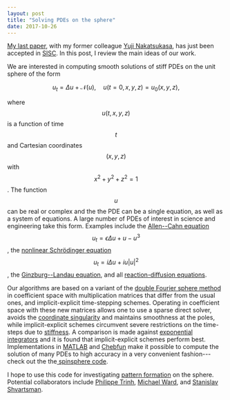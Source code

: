 ```yaml
---
layout: post
title: "Solving PDEs on the sphere"
date: 2017-10-26
---
```


<a href="http://arxiv.org/pdf/1701.06030.pdf">My last paper</a>, with my former colleague
<a href="http://www.opt.mist.i.u-tokyo.ac.jp/~nakatsukasa/">Yuji Nakatsukasa</a>, has just been accepted in 
<a href="http://www.siam.org/journals/sisc.php">SISC</a>. In this post, I review the main ideas of our work.

We are interested in computing smooth solutions of stiff PDEs on the unit sphere of the form 

$$
u_t = \Delta u + \mathcal{N}(u), \quad u(t=0,x,y,z)=u_0(x,y,z),
\label{PDE}
$$

where $$u(t,x,y,z)$$ is a function of time $$t$$ and Cartesian coordinates $$(x,y,z)$$ with $$x^2 + y^2 + z^2=1$$.
The function $$u$$ can be real or complex and the the PDE can be a single equation, as well as a system of equations.
A large number of PDEs of interest in science and engineering take this form.
Examples include the <a href="http://en.wikipedia.org/wiki/Allen–Cahn_equation">Allen--Cahn equation</a> 
$$u_t = \epsilon\Delta u + u - u^3$$, the
<a href="http://en.wikipedia.org/wiki/Nonlinear_Schrödinger_equation">nonlinear Schrödinger equation</a> 
$$u_t=i\Delta u + iu|u|^2$$, the <a href="http://en.wikipedia.org/wiki/Ginzburg–Landau_theory">Ginzburg--Landau equation</a>, and all <a href="https://en.wikipedia.org/wiki/Reaction–diffusion_system">reaction-diffusion equations</a>.

Our algorithms are based on a variant of the <a href="http://en.wikipedia.org/wiki/Double_Fourier_sphere_method">double Fourier sphere method</a> in coefficient space with multiplication matrices that differ from the usual ones, and implicit-explicit time-stepping schemes.
Operating in coefficient space with these new matrices allows one to use a sparse direct solver, avoids the 
<a href="http://en.wikipedia.org/wiki/Coordinate_singularity">coordinate singularity</a> and maintains smoothness at the poles, while implicit-explicit schemes circumvent severe restrictions on the time-steps due to 
<a href="http://en.wikipedia.org/wiki/Stiff_equation">stiffness</a>.
A comparison is made against <a href="http://en.wikipedia.org/wiki/Exponential_integrator">exponential integrators</a> 
and it is found that implicit-explicit schemes perform best.
Implementations in <a href="http://www.mathworks.com/products/matlab.html">MATLAB</a> and <a href="http://www.chebfun.org">Chebfun</a> make it possible to compute the solution of many PDEs to high accuracy in a very convenient fashion---check out the the<a href="http://www.chebfun.org/docs/guide/guide19.html"> spinsphere code</a>.

I hope to use this code for investigating <a href="http://en.wikipedia.org/wiki/Pattern_formation">pattern formation</a> on the sphere. Potential collaborators include <a href="http://www.ptrinh.com">Philippe Trinh</a>,
<a href="http://www.math.ubc.ca/~ward/">Michael Ward</a>, and <a href="http://shvartsmanlab.com">Stanislav Shvartsman</a>.
